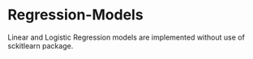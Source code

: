 # Regression-Models
Linear and Logistic Regression models are implemented without use of sckitlearn package.
